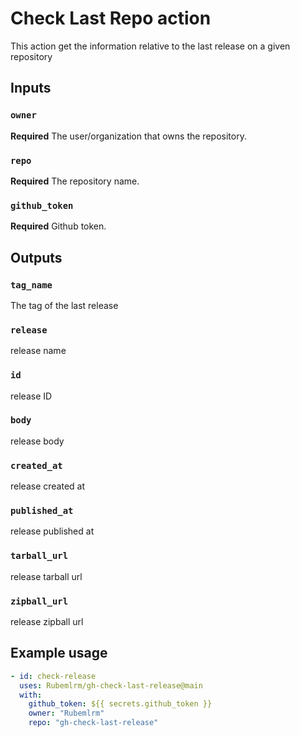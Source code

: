 # Check Last Repo action

This action get the information relative to the last release on a given repository
## Inputs

### `owner`

**Required** The user/organization that owns the repository.

### `repo`
**Required** The repository name.


### `github_token`
**Required** Github token.
## Outputs

### `tag_name`

The tag of the last release

### `release`
release name
### `id`
release ID
### `body`
release body
### `created_at`
release created at
### `published_at`
release published at
### `tarball_url`
release tarball url
### `zipball_url`
release zipball url

## Example usage

```yaml
- id: check-release
  uses: Rubemlrm/gh-check-last-release@main
  with:
    github_token: ${{ secrets.github_token }}
    owner: "Rubemlrm"
    repo: "gh-check-last-release"
```
